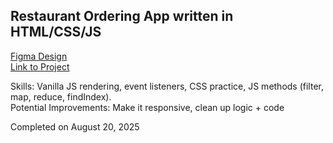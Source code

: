 ## Restaurant Ordering App  written in HTML/CSS/JS
[Figma Design](https://www.figma.com/design/Hdgwo69Dym9vVsxbuPbl0h/Mobile-Restaurant-Menu?node-id=0-1&p=f&t=ESwR7XfRabP2iKoi-0)
<br>
[Link to Project](https://coruscating-croquembouche-95fffc.netlify.app/)

Skills: Vanilla JS rendering, event listeners, CSS practice, JS methods (filter, map, reduce, findIndex).<br>
Potential Improvements: Make it responsive, clean up logic + code

Completed on August 20, 2025
